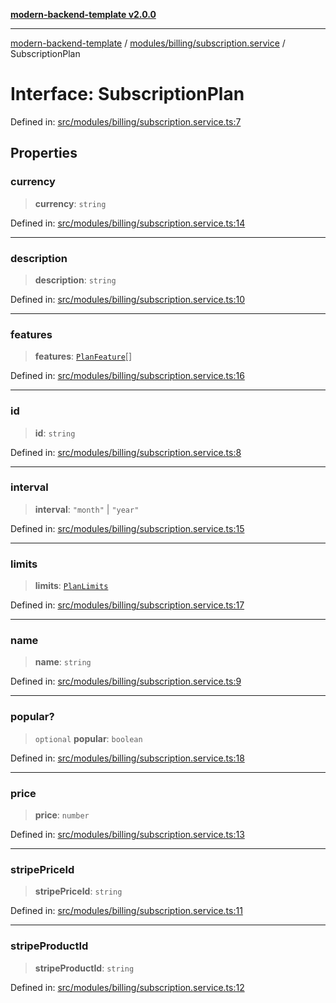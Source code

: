 [**modern-backend-template v2.0.0**](../../../../README.md)

***

[modern-backend-template](../../../../modules.md) / [modules/billing/subscription.service](../README.md) / SubscriptionPlan

# Interface: SubscriptionPlan

Defined in: [src/modules/billing/subscription.service.ts:7](https://github.com/maemreyo/saas-4cus-nodejs/blob/1a77de11cd6eaefe66c31c7f5de281673fc25ce5/src/modules/billing/subscription.service.ts#L7)

## Properties

### currency

> **currency**: `string`

Defined in: [src/modules/billing/subscription.service.ts:14](https://github.com/maemreyo/saas-4cus-nodejs/blob/1a77de11cd6eaefe66c31c7f5de281673fc25ce5/src/modules/billing/subscription.service.ts#L14)

***

### description

> **description**: `string`

Defined in: [src/modules/billing/subscription.service.ts:10](https://github.com/maemreyo/saas-4cus-nodejs/blob/1a77de11cd6eaefe66c31c7f5de281673fc25ce5/src/modules/billing/subscription.service.ts#L10)

***

### features

> **features**: [`PlanFeature`](PlanFeature.md)[]

Defined in: [src/modules/billing/subscription.service.ts:16](https://github.com/maemreyo/saas-4cus-nodejs/blob/1a77de11cd6eaefe66c31c7f5de281673fc25ce5/src/modules/billing/subscription.service.ts#L16)

***

### id

> **id**: `string`

Defined in: [src/modules/billing/subscription.service.ts:8](https://github.com/maemreyo/saas-4cus-nodejs/blob/1a77de11cd6eaefe66c31c7f5de281673fc25ce5/src/modules/billing/subscription.service.ts#L8)

***

### interval

> **interval**: `"month"` \| `"year"`

Defined in: [src/modules/billing/subscription.service.ts:15](https://github.com/maemreyo/saas-4cus-nodejs/blob/1a77de11cd6eaefe66c31c7f5de281673fc25ce5/src/modules/billing/subscription.service.ts#L15)

***

### limits

> **limits**: [`PlanLimits`](PlanLimits.md)

Defined in: [src/modules/billing/subscription.service.ts:17](https://github.com/maemreyo/saas-4cus-nodejs/blob/1a77de11cd6eaefe66c31c7f5de281673fc25ce5/src/modules/billing/subscription.service.ts#L17)

***

### name

> **name**: `string`

Defined in: [src/modules/billing/subscription.service.ts:9](https://github.com/maemreyo/saas-4cus-nodejs/blob/1a77de11cd6eaefe66c31c7f5de281673fc25ce5/src/modules/billing/subscription.service.ts#L9)

***

### popular?

> `optional` **popular**: `boolean`

Defined in: [src/modules/billing/subscription.service.ts:18](https://github.com/maemreyo/saas-4cus-nodejs/blob/1a77de11cd6eaefe66c31c7f5de281673fc25ce5/src/modules/billing/subscription.service.ts#L18)

***

### price

> **price**: `number`

Defined in: [src/modules/billing/subscription.service.ts:13](https://github.com/maemreyo/saas-4cus-nodejs/blob/1a77de11cd6eaefe66c31c7f5de281673fc25ce5/src/modules/billing/subscription.service.ts#L13)

***

### stripePriceId

> **stripePriceId**: `string`

Defined in: [src/modules/billing/subscription.service.ts:11](https://github.com/maemreyo/saas-4cus-nodejs/blob/1a77de11cd6eaefe66c31c7f5de281673fc25ce5/src/modules/billing/subscription.service.ts#L11)

***

### stripeProductId

> **stripeProductId**: `string`

Defined in: [src/modules/billing/subscription.service.ts:12](https://github.com/maemreyo/saas-4cus-nodejs/blob/1a77de11cd6eaefe66c31c7f5de281673fc25ce5/src/modules/billing/subscription.service.ts#L12)
